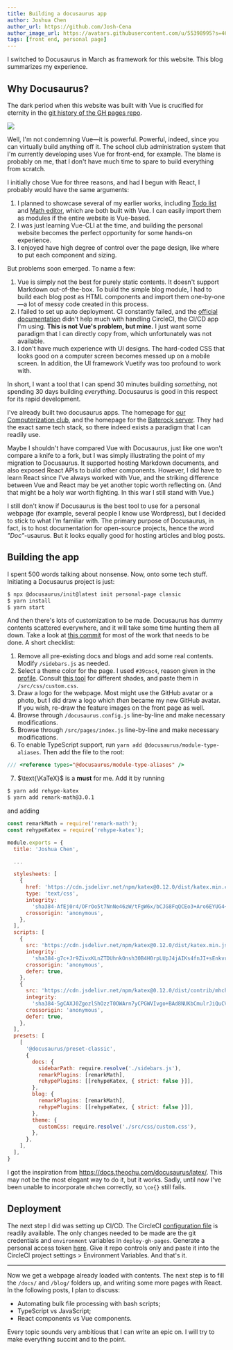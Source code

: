 ```yaml
---
title: Building a docusaurus app
author: Joshua Chen
author_url: https://github.com/Josh-Cena
author_image_url: https://avatars.githubusercontent.com/u/55398995?s=460&u=88dc0dcb0691877524dd8739db9fde7ed4fa9721&v=4
tags: [front end, personal page]
---
```


I switched to Docusaurus in March as framework for this website. This blog summarizes my experience.

<!-- truncate -->

## Why Docusaurus?

The dark period when this website was built with Vue is crucified for eternity in the [git history of the GH pages repo](https://github.com/Josh-Cena/Personal-page/tree/202beb7770e17fbc6ab30bce4d928bf678ecc5e8).

<img src="/img/blog/2021-3-9/page.jpg"></img>

Well, I'm not condemning Vue—it is powerful. Powerful, indeed, since you can virtually build anything off it. The school club administration system that I'm currently developing uses Vue for front-end, for example. The blame is probably on me, that I don't have much time to spare to build everything from scratch.

I initially chose Vue for three reasons, and had I begun with React, I probably would have the same arguments:

1. I planned to showcase several of my earlier works, including [Todo list](https://github.com/Computerization/New-member-practice-commit/tree/master/2019/Josh-Cena/Joshua-Todolist%20with%20vue) and [Math editor](https://github.com/Josh-Cena/Web-math-editor), which are both built with Vue. I can easily import them as modules if the entire website is Vue-based.
2. I was just learning Vue-CLI at the time, and building the personal website becomes the perfect opportunity for some hands-on experience.
3. I enjoyed have high degree of control over the page design, like where to put each component and sizing.

But problems soon emerged. To name a few:

1. Vue is simply not the best for purely static contents. It doesn't support Markdown out-of-the-box. To build the simple blog module, I had to build each blog post as HTML components and import them one-by-one—a lot of messy code created in this process.
2. I failed to set up auto deployment. CI constantly failed, and the [official documentation](https://cli.vuejs.org/guide/deployment.html#platform-guides) didn't help much with handling CircleCI, the CI/CD app I'm using. **This is not Vue's problem, but mine.** I just want some paradigm that I can directly copy from, which unfortunately was not available.
3. I don't have much experience with UI designs. The hard-coded CSS that looks good on a computer screen becomes messed up on a mobile screen. In addition, the UI framework Vuetify was too profound to work with.

In short, I want a tool that I can spend 30 minutes building *something*, not spending 30 days building *everything*. Docusaurus is good in this respect for its rapid development.

I've already built two docusaurus apps. The homepage for [our Computerization club](https://computerization.io), and the homepage for the [Baterock server](https://baterock-minecraft.github.io). They had the exact same tech stack, so there indeed exists a paradigm that I can readily use.

Maybe I shouldn't have compared Vue with Docusaurus, just like one won't compare a knife to a fork, but I was simply illustrating the point of my migration to Docusaurus. It supported hosting Markdown documents, and also exposed React APIs to build other components. However, I did have to learn React since I've always worked with Vue, and the striking difference between Vue and React may be yet another topic worth reflecting on. (And that might be a holy war worth fighting. In this war I still stand with Vue.)

I still don't know if Docusaurus is the best tool to use for a personal webpage (for example, several people I know use Wordpress), but I decided to stick to what I'm familiar with. The primary purpose of Docusaurus, in fact, is to host documentation for open-source projects, hence the word *"Doc"*-usaurus. But it looks equally good for hosting articles and blog posts.

## Building the app

I spent 500 words talking about nonsense. Now, onto some tech stuff. Initiating a Docusaurus project is just:

```bash
$ npx @docusaurus/init@latest init personal-page classic
$ yarn install
$ yarn start
```

And then there's lots of customization to be made. Docusaurus has dummy contents scattered everywhere, and it will take some time hunting them all down. Take a look at [this commit](https://github.com/Josh-Cena/Personal-page/commit/a5f2566068a5f915b75b39f8aabfe139f58125ef) for most of the work that needs to be done. A short checklist:

1. Remove all pre-existing docs and blogs and add some real contents. Modify `/sidebars.js` as needed.
2. Select a theme color for the page. I used `#39cac4`, reason given in the <a href="/CV/">profile</a>. Consult [this tool](https://v2.docusaurus.io/docs/styling-layout#styling-your-site-with-infima) for different shades, and paste them in `/src/css/custom.css`.
3. Draw a logo for the webpage. Most might use the GitHub avatar or a photo, but I did draw a logo which *then* became my new GitHub avatar. If you wish, re-draw the feature images on the front page as well.
4. Browse through `/docusaurus.config.js` line-by-line and make necessary modifications.
5. Browse through `/src/pages/index.js` line-by-line and make necessary modifications.
6. To enable TypeScript support, run `yarn add @docusaurus/module-type-aliases`. Then add the file to the root:
```typescript title="types.d.ts"
/// <reference types="@docusaurus/module-type-aliases" />
```
7. $\text{\KaTeX}$ is a **must** for me. Add it by running

```bash
$ yarn add rehype-katex
$ yarn add remark-math@3.0.1
```

and adding

```jsx title="/docusaurus.config.js" {1-2,9-33,38-46}
const remarkMath = require('remark-math');
const rehypeKatex = require('rehype-katex');

module.exports = {
  title: 'Joshua Chen',

  ...

  stylesheets: [
    {
      href: 'https://cdn.jsdelivr.net/npm/katex@0.12.0/dist/katex.min.css',
      type: 'text/css',
      integrity:
        'sha384-AfEj0r4/OFrOo5t7NnNe46zW/tFgW6x/bCJG8FqQCEo3+Aro6EYUG4+cU+KJWu/X',
      crossorigin: 'anonymous',
    },
  ],
  scripts: [
    {
      src: 'https://cdn.jsdelivr.net/npm/katex@0.12.0/dist/katex.min.js',
      integrity:
        'sha384-g7c+Jr9ZivxKLnZTDUhnkOnsh30B4H0rpLUpJ4jAIKs4fnJI+sEnkvrMWph2EDg4',
      crossorigin: 'anonymous',
      defer: true,
    },
    {
      src: 'https://cdn.jsdelivr.net/npm/katex@0.12.0/dist/contrib/mhchem.min.js',
      integrity:
        'sha384-5gCAXJ0ZgozlShOzzT0OWArn7yCPGWVIvgo+BAd8NUKbCmulrJiQuCVR9cHlPHeG',
      crossorigin: 'anonymous',
      defer: true,
    },
  ],
  presets: [
    [
      '@docusaurus/preset-classic',
      {
        docs: {
          sidebarPath: require.resolve('./sidebars.js'),
          remarkPlugins: [remarkMath],
          rehypePlugins: [[rehypeKatex, { strict: false }]],
        },
        blog: {
          remarkPlugins: [remarkMath],
          rehypePlugins: [[rehypeKatex, { strict: false }]],
        },
        theme: {
          customCss: require.resolve('./src/css/custom.css'),
        },
      },
    ],
  ],
}
```

I got the inspiration from https://docs.theochu.com/docusaurus/latex/. This may not be the most elegant way to do it, but it works. Sadly, until now I've been unable to incorporate `mhchem` correctly, so `\ce{}` still fails.

## Deployment

The next step I did was setting up CI/CD. The CircleCI [configuration file](https://github.com/Josh-Cena/Personal-page/blob/master/.circleci/config.yml) is readily available. The only changes needed to be made are the git credentials and `environment` variables in `deploy-gh-pages`. Generate a personal access token [here](https://github.com/settings/tokens). Give it repo controls only and paste it into the CircleCI project settings > Environment Variables. And that's it.

---

Now we get a webpage already loaded with contents. The next step is to fill the `/docs/` and `/blog/` folders up, and writing some more pages with React. In the following posts, I plan to discuss:

- Automating bulk file processing with bash scripts;
- TypeScript vs JavaScript;
- React components vs Vue components.

Every topic sounds very ambitious that I can write an epic on. I will try to make everything succint and to the point.

